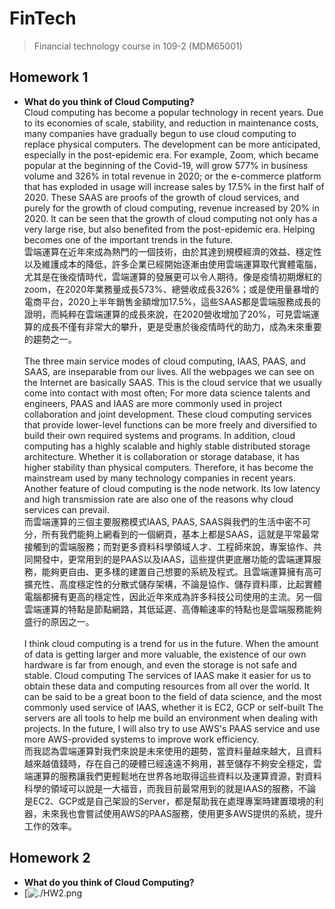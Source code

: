 # FinTech
> Financial technology course in 109-2 (MDM65001)

## Homework 1
* **What do you think of Cloud Computing?**<br>
Cloud computing has become a popular technology in recent years. Due to its economies of scale, stability, and reduction in maintenance costs, many companies have gradually begun to use cloud computing to replace physical computers. The development can be more anticipated, especially in the post-epidemic era. For example, Zoom, which became popular at the beginning of the Covid-19, will grow 577% in business volume and 326% in total revenue in 2020; or the e-commerce platform that has exploded in usage will increase sales by 17.5% in the first half of 2020. These SAAS are proofs of the growth of cloud services, and purely for the growth of cloud computing, revenue increased by 20% in 2020. It can be seen that the growth of cloud computing not only has a very large rise, but also benefited from the post-epidemic era. Helping becomes one of the important trends in the future.<br>
雲端運算在近年來成為熱門的一個技術，由於其達到規模經濟的效益、穩定性以及維護成本的降低，許多企業已經開始逐漸由使用雲端運算取代實體電腦，尤其是在後疫情時代，雲端運算的發展更可以令人期待。像是疫情初期爆紅的zoom，在2020年業務量成長573%、總營收成長326%；或是使用量暴增的電商平台，2020上半年銷售金額增加17.5%，這些SAAS都是雲端服務成長的證明，而純粹在雲端運算的成長來說，在2020營收增加了20%，可見雲端運算的成長不僅有非常大的攀升，更是受惠於後疫情時代的助力，成為未來重要的趨勢之一。<br><br>
The three main service modes of cloud computing, IAAS, PAAS, and SAAS, are inseparable from our lives. All the webpages we can see on the Internet are basically SAAS. This is the cloud service that we usually come into contact with most often; For more data science talents and engineers, PAAS and IAAS are more commonly used in project collaboration and joint development. These cloud computing services that provide lower-level functions can be more freely and diversified to build their own required systems and programs. In addition, cloud computing has a highly scalable and highly stable distributed storage architecture. Whether it is collaboration or storage database, it has higher stability than physical computers. Therefore, it has become the mainstream used by many technology companies in recent years. Another feature of cloud computing is the node network. Its low latency and high transmission rate are also one of the reasons why cloud services can prevail.<br>
而雲端運算的三個主要服務模式IAAS, PAAS, SAAS與我們的生活中密不可分，所有我們能夠上網看到的一個網頁，基本上都是SAAS，這就是平常最常接觸到的雲端服務；而對更多資料科學領域人才、工程師來說，專案協作、共同開發中，更常用到的是PAAS以及IAAS，這些提供更底層功能的雲端運算服務，能夠更自由、更多樣的建置自己想要的系統及程式。且雲端運算擁有高可擴充性、高度穩定性的分散式儲存架構，不論是協作、儲存資料庫，比起實體電腦都擁有更高的穩定性，因此近年來成為許多科技公司使用的主流。另一個雲端運算的特點是節點網路，其低延遲、高傳輸速率的特點也是雲端服務能夠盛行的原因之一。<br><br>
I think cloud computing is a trend for us in the future. When the amount of data is getting larger and more valuable, the existence of our own hardware is far from enough, and even the storage is not safe and stable. Cloud computing The services of IAAS make it easier for us to obtain these data and computing resources from all over the world. It can be said to be a great boon to the field of data science, and the most commonly used service of IAAS, whether it is EC2, GCP or self-built The servers are all tools to help me build an environment when dealing with projects. In the future, I will also try to use AWS's PAAS service and use more AWS-provided systems to improve work efficiency.<br>
而我認為雲端運算對我們來說是未來使用的趨勢，當資料量越來越大，且資料越來越值錢時，存在自己的硬體已經遠遠不夠用，甚至儲存不夠安全穩定，雲端運算的服務讓我們更輕鬆地在世界各地取得這些資料以及運算資源，對資料科學的領域可以說是一大福音，而我目前最常用到的就是IAAS的服務，不論是EC2、GCP或是自己架設的Server，都是幫助我在處理專案時建置環境的利器，未來我也會嘗試使用AWS的PAAS服務，使用更多AWS提供的系統，提升工作的效率。

## Homework 2
* **What do you think of Cloud Computing?**<br>
* [![./HW2.png](https://www.youtube.com/watch?v=WAc8utD7mlU)

